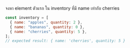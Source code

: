 จงหา element ตัวแรก ใน inventory ที่มี name เท่ากับ cherries

```js
const inventory = [
  { name: "apples", quantity: 2 },
  { name: "bananas", quantity: 0 },
  { name: "cherries", quantity: 5 },
];
// expected result: { name: 'cherries', quantity: 5 }
```
